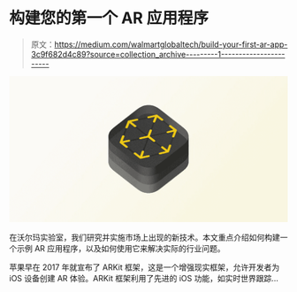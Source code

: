 # 构建您的第一个 AR 应用程序

> 原文：<https://medium.com/walmartglobaltech/build-your-first-ar-app-3c9f682d4c89?source=collection_archive---------1----------------------->

![](img/ccf8849ae52ae6b3a8e148007c58267e.png)

在沃尔玛实验室，我们研究并实施市场上出现的新技术。本文重点介绍如何构建一个示例 AR 应用程序，以及如何使用它来解决实际的行业问题。

苹果早在 2017 年就宣布了 ARKit 框架，这是一个增强现实框架，允许开发者为 iOS 设备创建 AR 体验。ARKit 框架利用了先进的 iOS 功能，如实时世界跟踪…